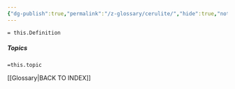 ```yaml
---
{"dg-publish":true,"permalink":"/z-glossary/cerulite/","hide":true,"noteIcon":""}
---
```


`= this.Definition `


##### Topics
`=this.topic`


[[Glossary\|BACK TO INDEX]]